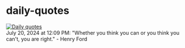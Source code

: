 # daily-quotes
[![Daily quotes](https://github.com/ceepu8/daily-quotes/actions/workflows/daily-quote.yml/badge.svg)](https://github.com/ceepu8/daily-quotes/actions/workflows/daily-quote.yml)<br/>
July 20, 2024 at 12:09 PM: "Whether you think you can or you think you can't, you are right." - Henry Ford
